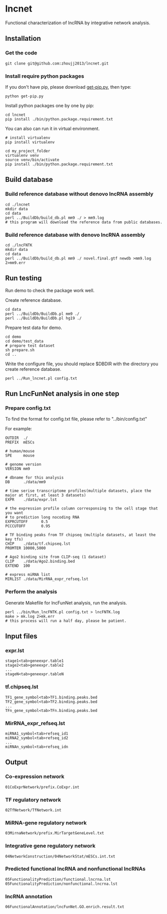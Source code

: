 # lncnet
Functional characterization of lncRNA by integrative network analysis.

## Installation

### Get the code
```
git clone git@github.com:zhoujj2013/lncnet.git
```
### Install require python packages

If you don't have pip, please download [get-pip.py](https://bootstrap.pypa.io/get-pip.py), then type:

```
python get-pip.py
```

Install python packages one by one by pip:

```
cd lncnet
pip install ./bin/python.package.requirement.txt
```

You can also can run it in virtual environment.

```
# install virtualenv
pip install virtualenv

cd my_project_folder
virtualenv venv
source venv/bin/activate
pip install ./bin/python.package.requirement.txt
```

## Build database

### Build reference database without denovo lncRNA assembly
```
cd ./lncnet
mkdir data
cd data
perl ../BuildDb/build_db.pl mm9 ./ > mm9.log
# this program will download the reference data from public databases.
```
### Build reference database with denovo lncRNA assembly
```
cd ./lncFNTK
mkdir data
cd data
perl ../BuildDb/build_db.pl mm9 ./ novel.final.gtf newdb >mm9.log 2>mm9.err
```

## Run testing

Run demo to check the package work well.

Create reference database.
```
cd data
perl ../BuildDb/BuildDb.pl mm9 ./
perl ../BuildDb/BuildDb.pl hg19 ./
```

Prepare test data for demo.
```
cd demo
cd demo/test_data
# prepare test dataset
sh prepare.sh
cd ..
```

Write the configure file, you should replace $DBDIR with the directory you create reference database.
```
perl ../Run_lncnet.pl config.txt
```

## Run LncFunNet analysis in one step

### Prepare config.txt

To find the format for config.txt file, please refer to "../bin/config.txt"

For example:

```
OUTDIR  ./
PREFIX  mESCs

# human/mouse
SPE     mouse

# genome version
VERSION mm9

# dbname for this analysis
DB      ./data/mm9

# time serise transcriptome profiles(multiple datasets, place the major at first, at least 3 datasets)
EXPR    ./data/expr.lst

# the expression profile column corresponsing to the cell stage that you want
# to prediction long nocoding RNA
EXPRCUTOFF      0.5
PCCCUTOFF       0.95

# TF binding peaks from TF chipseq (multiple datasets, at least the key tfs)
CHIP    ./data/tf.chipseq.lst
PROMTER 10000,5000

# Ago2 binding site from CLIP-seq (1 dataset)
CLIP    ./data/Ago2.binding.bed
EXTEND  100

# express miRNA list
MIRLIST ./data/MirRNA_expr_refseq.lst
```

### Perform the analysis

Generate Makefile for lncFunNet analysis, run the analysis.
```
perl ../bin/Run_lncFNTK.pl config.txt > lncFNTK.log
make > mk.log 2>mk.err
# this process will run a half day, please be patient.
```

## Input files

### expr.lst
```
stage1<tab>geneexpr.table1
stage2<tab>geneexpr.table2
...
stageN<tab>geneexpr.tableN
```
### tf.chipseq.lst
```
TF1_gene_symbol<tab>TF1.binding.peaks.bed
TF2_gene_symbol<tab>TF2.binding.peaks.bed
...
TFn_gene_symbol<tab>TFn.binding.peaks.bed
```
### MirRNA_expr_refseq.lst
```
miRNA1_symbol<tab>refseq_id1
miRNA2_symbol<tab>refseq_id2
...
miRNAn_symbol<tab>refseq_idn
```

## Output

### Co-expression network
```
01CoExprNetwork/prefix.CoExpr.int
```
### TF regulatory network
```
02TfNetwork/TfNetwork.int
```
### MiRNA-gene regulatory network
```
03MirnaNetwork/prefix.MirTargetGeneLevel.txt
```
### Integrative gene regulatory network
```
04NetworkConstruction/04NetworkStat/mESCs.int.txt
```
### Predicted functional lncRNA and nonfunctional lncRNAs
```
05FunctionalityPrediction/functional.lncrna.lst
05FunctionalityPrediction/nonfunctional.lncrna.lst
```
### lncRNA annotation
```
06FunctionalAnnotation/lncFunNet.GO.enrich.result.txt
```

